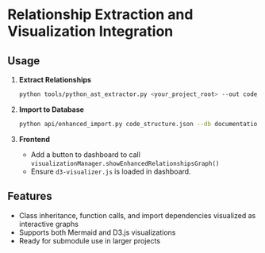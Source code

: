 # Relationship Extraction and Visualization Integration

## Usage

1. **Extract Relationships**
   ```bash
   python tools/python_ast_extractor.py <your_project_root> --out code_structure.json
   ```

2. **Import to Database**
   ```bash
   python api/enhanced_import.py code_structure.json --db documentation.db
   ```

3. **Frontend**
   - Add a button to dashboard to call `visualizationManager.showEnhancedRelationshipsGraph()`
   - Ensure `d3-visualizer.js` is loaded in dashboard.

## Features

- Class inheritance, function calls, and import dependencies visualized as interactive graphs
- Supports both Mermaid and D3.js visualizations
- Ready for submodule use in larger projects